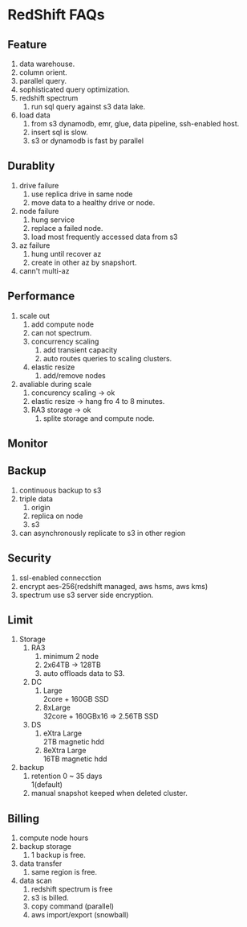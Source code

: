 # RedShift FAQs
## Feature
1. data warehouse.
2. column orient.
3. parallel query.
4. sophisticated query optimization.
5. redshift spectrum
   1. run sql query against s3 data lake.
6. load data
   1. from s3 dynamodb, emr, glue, data pipeline, ssh-enabled host.
   2. insert sql is slow.
   3. s3 or dynamodb is fast by parallel
## Durablity
1. drive failure
   1. use replica drive in same node
   2. move data to a healthy drive or node.
2. node failure
   1. hung service
   2. replace a failed node.
   3. load most frequently accessed data from s3
3. az failure
   1. hung until recover az
   2. create in other az by snapshort.
4. cann't multi-az
## Performance
1. scale out
   1. add compute node
   2. can not spectrum.
   3. concurrency scaling
      1. add transient capacity
      2. auto routes queries to scaling clusters.
   4. elastic resize
      1. add/remove nodes
2. avaliable during scale
   1. concurency scaling -> ok
   2. elastic resize -> hang fro 4 to 8 minutes.
   3. RA3 storage -> ok
      1. splite storage and compute node.
## Monitor
## Backup
1. continuous backup to s3
2. triple data
   1. origin
   2. replica on node
   3. s3
3. can asynchronously replicate to s3 in other region
## Security
1. ssl-enabled connecction
2. encrypt aes-256(redshift managed, aws hsms, aws kms)
3. spectrum use s3 server side encryption.
## Limit
1. Storage
   1. RA3
      1. minimum 2 node
      2. 2x64TB -> 128TB
      3. auto offloads data to S3.
   2. DC
      1. Large  
         2core + 160GB SSD
      2. 8xLarge  
         32core + 160GBx16 => 2.56TB SSD
   3. DS
      1. eXtra Large  
         2TB magnetic hdd
      2. 8eXtra Large  
         16TB magnetic hdd
2. backup
   1. retention 0 ~ 35 days  
      1(default)
   2. manual snapshot keeped when deleted cluster.
## Billing
1. compute node hours
2. backup storage
   1. 1 backup is free.
3. data transfer
   1. same region is free.
4. data scan
   1. redshift spectrum is free
   2. s3 is billed.
   3. copy command (parallel)
   4. aws import/export (snowball)
